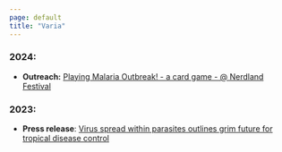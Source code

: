 ```yaml
---
page: default
title: "Varia"
---
```


### 2024:
- **Outreach:** [Playing Malaria Outbreak! - a card game - @ Nerdland Festival](https://x.com/ITMmalaria/status/1797568421149978709)

### 2023:
- **Press release**: [Virus spread within parasites outlines grim future for tropical disease control](https://www.itg.be/en/health-stories/press-releases/virus-spread-within-parasites-outlines-grim-future-for-tropical-disease-control)
